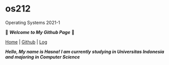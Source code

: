# os212
Operating Systems 2021-1


🌻 ***Welcome to My Github Page*** 🌻


[Home](https://nadifahsn.github.io/os212/blob/master/) | [Github](https://github.com/nadifahsn/os212) | [Log](https://nadifahsn.github.io/os212/blob/master/TXT/mylog.txt) 

***Hello, My name is Hasna! I am currently studying in Universitas Indonesia and majoring in Computer Science***
